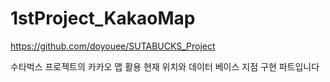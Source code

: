 # 1stProject_KakaoMap

https://github.com/doyouee/SUTABUCKS_Project

수타벅스 프로젝트의 카카오 맵 활용 현재 위치와 데이터 베이스 지점 구현 파트입니다
